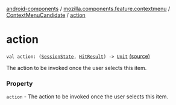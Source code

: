 [android-components](../../index.md) / [mozilla.components.feature.contextmenu](../index.md) / [ContextMenuCandidate](index.md) / [action](./action.md)

# action

`val action: (`[`SessionState`](../../mozilla.components.browser.state.state/-session-state/index.md)`, `[`HitResult`](../../mozilla.components.concept.engine/-hit-result/index.md)`) -> `[`Unit`](https://kotlinlang.org/api/latest/jvm/stdlib/kotlin/-unit/index.html) [(source)](https://github.com/mozilla-mobile/android-components/blob/master/components/feature/contextmenu/src/main/java/mozilla/components/feature/contextmenu/ContextMenuCandidate.kt#L36)

The action to be invoked once the user selects this item.

### Property

`action` - The action to be invoked once the user selects this item.